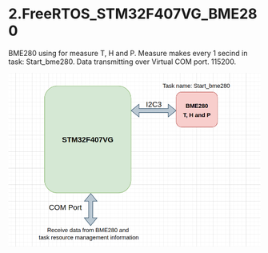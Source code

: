 # 2.FreeRTOS_STM32F407VG_BME280

BME280 using for measure T, H and P.
Measure makes every 1 secind in task: Start_bme280.
Data transmitting over Virtual COM port. 115200.

![alt text](https://github.com/OlegDemk/2.FreeRTOS_STM32F407VG_BME280/blob/main/screenshot_diagram.png)
